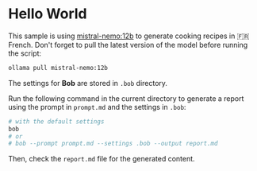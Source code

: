 # Hello World


This sample is using [mistral-nemo:12b](https://ollama.com/library/mistral-nemo:12b) to generate cooking recipes in 🇫🇷 French.
Don't forget to pull the latest version of the model before running the script:

```bash
ollama pull mistral-nemo:12b
```

The settings for **Bob** are stored in `.bob` directory.

Run the following command in the current directory to generate a report using the prompt in `prompt.md` and the settings in `.bob`:

```bash
# with the default settings
bob
# or
# bob --prompt prompt.md --settings .bob --output report.md
```

Then, check the `report.md` file for the generated content.

